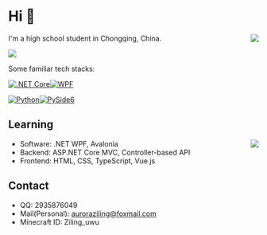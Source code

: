 # Hi 👋
<a href="#"><img align="right" src="https://github-readme-stats.vercel.app/api?username=auroraziling&theme=dark&show_icons=true"></img></a>

I'm a high school student in Chongqing, China.

![](https://visitor-badge.laobi.icu/badge?page_id=AuroraZiling.AuroraZiling)

Some familiar tech stacks:

[![.NET Core][.NET Core]][.NET-url][![WPF][WPF]][WPF-url]

[![Python][Python]][Python-url][![PySide6][PySide6]][PySide6-url]

## Learning

<a href="#"><img align="right" src="https://github-readme-stats.vercel.app/api/top-langs/?username=auroraziling&hide=javascript,typescript,html,css,scss&layout=compact&theme=dark"></img></a>

- Software: .NET WPF, Avalonia
- Backend: ASP.NET Core MVC, Controller-based API
- Frontend: HTML, CSS, TypeScript, Vue.js

## Contact
- QQ: 2935876049
- Mail(Personal): auroraziling@foxmail.com
- Minecraft ID: Ziling_uwu


[.NET Core]: https://img.shields.io/badge/.NET_Core-512BD4?style=for-the-badge&logo=dotnet&logoColor=white
[.NET-url]: https://dotnet.microsoft.com/
[WPF]: https://img.shields.io/badge/WPF-1E90FF?style=for-the-badge&logo=windows&logoColor=61DAFB
[WPF-url]: https://github.com/dotnet/wpf

[Python]: https://img.shields.io/badge/Python-426B98?style=for-the-badge&logo=python&logoColor=white
[Python-url]: https://www.python.org/
[PySide6]: https://img.shields.io/badge/PySide6-1E90FF?style=for-the-badge&logo=qt&logoColor=61DAFB
[PySide6-url]: https://wiki.qt.io/Qt_for_Python
